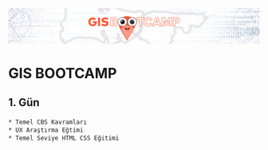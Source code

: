  <p align="center">
 <img src="./banner02.png">
  <br />
</p>

# GIS BOOTCAMP

## 1. Gün

    * Temel CBS Kavramları
    * UX Araştırma Eğtimi
    * Temel Seviye HTML CSS Eğitimi